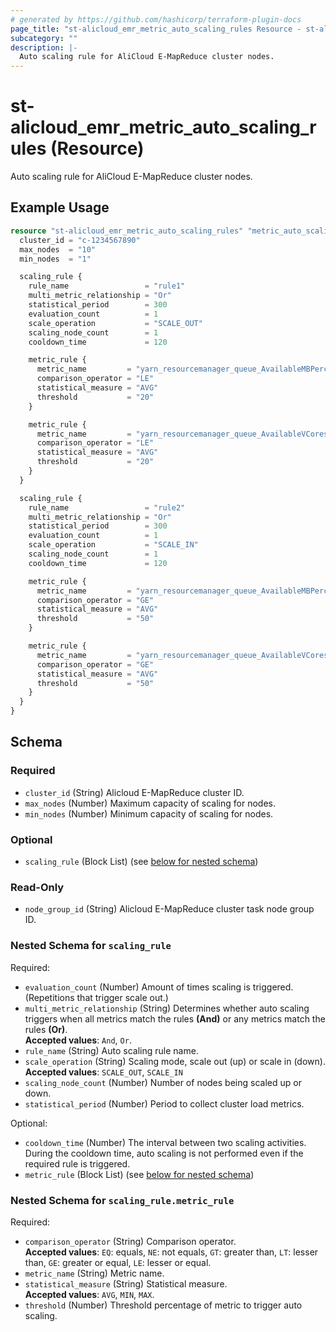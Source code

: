 ```yaml
---
# generated by https://github.com/hashicorp/terraform-plugin-docs
page_title: "st-alicloud_emr_metric_auto_scaling_rules Resource - st-alicloud"
subcategory: ""
description: |-
  Auto scaling rule for AliCloud E-MapReduce cluster nodes.
---
```


# st-alicloud_emr_metric_auto_scaling_rules (Resource)

Auto scaling rule for AliCloud E-MapReduce cluster nodes.

## Example Usage

```terraform
resource "st-alicloud_emr_metric_auto_scaling_rules" "metric_auto_scaling" {
  cluster_id = "c-1234567890"
  max_nodes  = "10"
  min_nodes  = "1"

  scaling_rule {
    rule_name                 = "rule1"
    multi_metric_relationship = "Or"
    statistical_period        = 300
    evaluation_count          = 1
    scale_operation           = "SCALE_OUT"
    scaling_node_count        = 1
    cooldown_time             = 120

    metric_rule {
      metric_name         = "yarn_resourcemanager_queue_AvailableMBPercentage"
      comparison_operator = "LE"
      statistical_measure = "AVG"
      threshold           = "20"
    }

    metric_rule {
      metric_name         = "yarn_resourcemanager_queue_AvailableVCoresPercentage"
      comparison_operator = "LE"
      statistical_measure = "AVG"
      threshold           = "20"
    }
  }

  scaling_rule {
    rule_name                 = "rule2"
    multi_metric_relationship = "Or"
    statistical_period        = 300
    evaluation_count          = 1
    scale_operation           = "SCALE_IN"
    scaling_node_count        = 1
    cooldown_time             = 120

    metric_rule {
      metric_name         = "yarn_resourcemanager_queue_AvailableMBPercentage"
      comparison_operator = "GE"
      statistical_measure = "AVG"
      threshold           = "50"
    }

    metric_rule {
      metric_name         = "yarn_resourcemanager_queue_AvailableVCoresPercentage"
      comparison_operator = "GE"
      statistical_measure = "AVG"
      threshold           = "50"
    }
  }
}
```

<!-- schema generated by tfplugindocs -->

## Schema

### Required

- `cluster_id` (String) Alicloud E-MapReduce cluster ID.
- `max_nodes` (Number) Maximum capacity of scaling for nodes.
- `min_nodes` (Number) Minimum capacity of scaling for nodes.

### Optional

- `scaling_rule` (Block List) (see [below for nested schema](#nestedblock--scaling_rule))

### Read-Only

- `node_group_id` (String) Alicloud E-MapReduce cluster task node group ID.

<a id="nestedblock--scaling_rule"></a>

### Nested Schema for `scaling_rule`

Required:

- `evaluation_count` (Number) Amount of times scaling is triggered. (Repetitions that trigger scale out.)
- `multi_metric_relationship` (String) Determines whether auto scaling triggers when all metrics match the rules **(And)** or any metrics match the rules **(Or)**. <br/>**Accepted values**: `And`, `Or`.
- `rule_name` (String) Auto scaling rule name.
- `scale_operation` (String) Scaling mode, scale out (up) or scale in (down). <br/>**Accepted values**: `SCALE_OUT`, `SCALE_IN`
- `scaling_node_count` (Number) Number of nodes being scaled up or down.
- `statistical_period` (Number) Period to collect cluster load metrics.

Optional:

- `cooldown_time` (Number) The interval between two scaling activities. During the cooldown time, auto scaling is not performed even if the required rule is triggered.
- `metric_rule` (Block List) (see [below for nested schema](#nestedblock--scaling_rule--metric_rule))

<a id="nestedblock--scaling_rule--metric_rule"></a>

### Nested Schema for `scaling_rule.metric_rule`

Required:

- `comparison_operator` (String) Comparison operator. <br/>**Accepted values**:
  `EQ`: equals,
  `NE`: not equals,
  `GT`: greater than,
  `LT`: lesser than,
  `GE`: greater or equal,
  `LE`: lesser or equal.
- `metric_name` (String) Metric name.
- `statistical_measure` (String) Statistical measure. <br/>**Accepted values**: `AVG`, `MIN`, `MAX`.
- `threshold` (Number) Threshold percentage of metric to trigger auto scaling.
